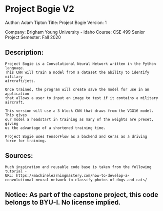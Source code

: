 # Project Bogie V2
Author:   Adam Tipton
Title:    Project Bogie
Version:  1

Company:  Brigham Young University - Idaho
Course:   CSE 499 Senior Project
Semester: Fall 2020
 
## Description:
    Project Bogie is a Convolutional Neural Network written in the Python language. 
    This CNN will train a model from a dataset the ability to identify military 
    aircraft/jets. 
   
    Once trained, the program will create save the model for use in an application
    that allows a user to input an image to test if it contains a military aircraft.
 
    This version will use a 3 block CNN that draws from the VGG16 model. This gives
    our model a headstart in training as many of the weights are preset, giving 
    us the advantage of a shortened training time. 
 
    Project Bogie uses TensorFlow as a backend and Keras as a driving force for training.

## Sources:
    Much inspiration and reusable code base is taken from the following tutorial -
    URL: https://machinelearningmastery.com/how-to-develop-a-convolutional-neural-network-to-classify-photos-of-dogs-and-cats/



## Notice: As part of the capstone project, this code belongs to BYU-I. No license implied.
